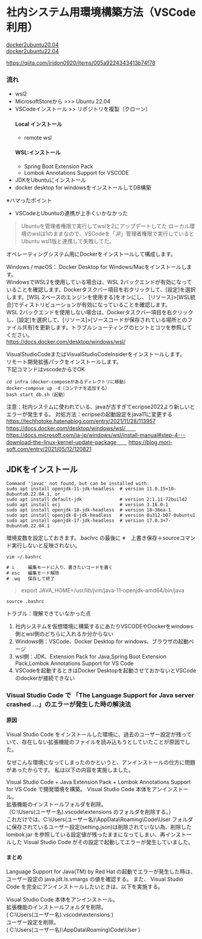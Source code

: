 # 社内システム用環境構築方法（VSCode利用）

[docker2ubuntu20.04](https://www.digitalocean.com/community/tutorials/how-to-install-and-use-docker-on-ubuntu-20-04-ja)  
[docker2ubuntu22.04](https://www.digitalocean.com/community/tutorials/how-to-install-and-use-docker-on-ubuntu-22-04)
 
https://qiita.com/iridon0920/items/005a9224343413b74f78

### 流れ

- wsl2　
- MicrosoftStoreから >>> Ubuntu 22.04
- VSCodeインストール >> リポジトリを複製（クローン）
  #### Local インストール
  - remote wsl
  #### WSL:インストール
  - Spring Boot Extension Pack
  - Lombok Annotations Support for VSCODE
- JDKをUbuntuにインストール
- docker desktop for windowsをインストールしてDB構築


※ハマったポイント
- VSCodeとUbuntuの連携が上手くいかなかった
> Ubuntuを管理者権限で実行してwslを2にアップデートしてた
> ローカル環境のwslは1のままなので、VSCodeを「*非*」管理者権限で実行していると Ubuntu wsl1版と連携して失敗してた。

オペレーティングシステム用にDockerをインストールして構成します。

Windows / macOS：
Docker Desktop for Windows/Macをインストールします。  
WindowsでWSL2を使用している場合は、WSL 2バックエンドが有効になっていることを確認します。Dockerタスクバー項目を右クリックして、[設定]を選択します。[WSL 2ベースのエンジンを使用する]をオンにし、 [リソース]>[WSL統合]でディストリビューションが有効になっていることを確認します。  
WSL 2バックエンドを使用しない場合は、Dockerタスクバー項目を右クリックし、[設定]を選択して、[リソース]>[ソースコードが保存されている場所とのファイル共有]を更新します。トラブルシューティングのヒントとコツを参照してください。  
https://docs.docker.com/desktop/windows/wsl/


VisualStudioCodeまたはVisualStudioCodeInsiderをインストールします。  
リモート開発拡張パックをインストールします。  
下記コマンドはvscodeからでOK
```console
cd infra（docker-composeがあるディレクトリに移動）
docker-compose up -d（コンテナを追加する）
bash start_db.sh（起動）
```

注意：社内システムに使われている、javaが古すぎてecripse2022より新しいとエラーが発生する。
対処方法：ecripseの起動設定をjava11に変更する
https://techhotoke.hatenablog.com/entry/2021/11/28/113957  
https://docs.docker.com/desktop/windows/wsl/　　
https://docs.microsoft.com/ja-jp/windows/wsl/install-manual#step-4---download-the-linux-kernel-update-package　　
https://blog.mori-soft.com/entry/2021/05/12/120821  

## JDKをインストール
```console
Command 'javac' not found, but can be installed with:
sudo apt install openjdk-11-jdk-headless  # version 11.0.15+10-0ubuntu0.22.04.1, or
sudo apt install default-jdk              # version 2:1.11-72build2
sudo apt install ecj                      # version 3.16.0-1
sudo apt install openjdk-18-jdk-headless  # version 18~36ea-1
sudo apt install openjdk-8-jdk-headless   # version 8u312-b07-0ubuntu1
sudo apt install openjdk-17-jdk-headless  # version 17.0.3+7-0ubuntu0.22.04.1
```
環境変数を設定しておきます。.bachrc の最後に
※　上書き保存＋sourceコマンド実行しないと反映されない。
```console
vim ~/.bashrc
```
```java
# i     編集モードに入り、書きたいコードを書く
# esc   編集モード解除
# :wq   保存して終了
```
> export JAVA_HOME=/usr/lib/jvm/java-11-openjdk-amd64/bin/java
```console
source .bashrc
```


トラブル：理解できていなかった点
1. 社内システムを仮想環境に構築するにあたりVSCODEやDockerをwindows側とwsl側のどちらに入れるか分からない
  1. Windows側：VSCode、Docker Desktop for windows、ブラウザの起動ページ
  2. wsl側：JDK、Extension Pack for Java,Spring Boot Extension Pack,Lombok Annotations Support for VS Code
2. VSCodeを起動するときはDocker Desktopを起動させておかないとVSCodeのdockerが接続できない

### Visual Studio Code で 「The Language Support for Java server crashed …」のエラーが発生した時の解決法
#### 原因
Visual Studio Code をインストールした環境に、過去のユーザー設定が残っていて、存在しない拡張機能のファイルを読み込もうとしていたことが原因でした。

なぜこんな環境になってしまったのかというと、アンインストールの仕方に問題があったからです。
私は以下の内容を実施しました。

Visual Studio Code + Java Extension Pack + Lombok Annotations Support for VS Code で開発環境を構築。
Visual Studio Code 本体をアンインストール。  
拡張機能のインストールフォルダを削除。  
（C:\Users\(ユーザー名)\.vscode\extensions のフォルダを削除する。）  
これだけでは、C:\Users\(ユーザー名)\AppData\Roaming\Code\User フォルダに保存されているユーザー設定(setting.json)は削除されていない為、削除した lombok.jar を参照している設定値が残ったままになってしまい、再インストールした Visual Studio Code がその設定で起動してエラーが発生していました。

#### まとめ
Language Support for Java(TM) by Red Hat の起動でエラーが発生した時は、ユーザー設定の java.jdt.ls.vmargs の値を確認する。
また、 Visual Studio Code を完全にアンインストールしたいときは、以下を実施する。  
  
Visual Studio Code 本体をアンインストール。  
拡張機能のインストールフォルダを削除。  
( C:\Users\(ユーザー名)\.vscode\extensions )  
ユーザー設定を削除。  
( C:\Users\(ユーザー名)\AppData\Roaming\Code\User )  

